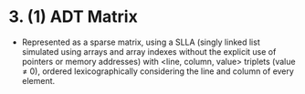 # 3. (1) ADT Matrix
 - Represented as a sparse matrix, using a SLLA (singly linked list simulated using arrays and array indexes without the explicit use of pointers or memory addresses) with <line, column, value> triplets (value ≠ 0), ordered lexicographically considering the line and column of every element.
